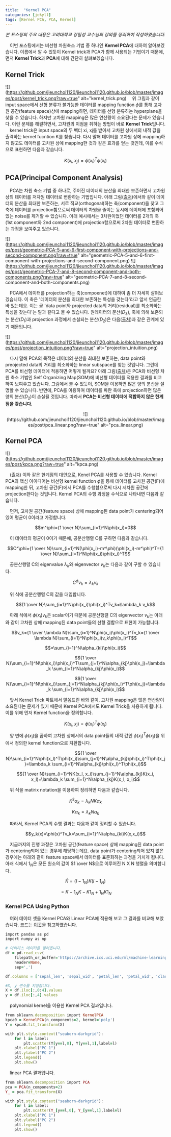 ```yaml
---
title:  "Kernel PCA"
categories: [jekyll]
tags: [Kernel PCA, PCA, Kernel]
---
```


*본 포스팅의 주요 내용은 고려대학교 강필성 교수님의 강의를 정리하여 작성하였습니다.*

　이번 포스팅에서는 비선형 차원축소 기법 중 하나인 **Kernel PCA**에 대하여 알아보겠습니다. 이름에서 알 수 있듯이 Kernel trick과 PCA가 함께 사용되는 기법이기 때문에, 먼저 **Kernel Trick**과 **PCA**에 대해 간단히 살펴보겠습니다.

## Kernel Trick
![](https://github.com/jieunchoi1120/jieunchoi1120.github.io/blob/master/images/post/kernel_trick.png?raw=true" alt="kernel_trick.png)
　위 그림과 같이 input space에서 선형 분류가 불가능한 데이터를 mapping function $\phi$를 통해 고차원 공간(feature space)상에 mapping하면, 데이터를 선형 분류하는 hyperplane을 찾을 수 있습니다. 하지만 고차원 mapping은 많은 연산량이 소요된다는 문제가 있습니다. 이런 문제를 해결하면서, 고차원의 이점을 취하는 방법이 바로 **Kernel Trick**입니다.
　kernel trick은 input space의 두 벡터 xi, xj를 받아서 고차원 상에서의 내적 값을 출력하는 kernel fucntion K를 찾습니다. 다시 말해 데이터를 고차원 상에 mapping하지 않고도 데이터를 고차원 상에 mapping한 것과 같은 효과를 얻는 것인데, 이를 수식으로 표현하면 다음과 같습니다.

$$K(x_i,x_j)=\phi(x_i)^T\phi(x_i)$$



## PCA(Principal Component Analysis)
　PCA는 차원 축소 기법 중 하나로, 주어진 데이터의 분산을 최대한 보존하면서 고차원 상의 데이터를 저차원 데이터로 변환하는 기법입니다. 아래 그림([출처](https://learnche.org/pid/latent-variable-modelling/principal-component-analysis/geometric-explanation-of-pca))에서와 같이 데이터의 분산을 최대한 보존하는, 서로 직교(orthogonal)하는 축(component)을 찾고 그 축에 데이터를 projection함으로써 데이터의 차원을 줄이는 동시에 데이터에 포함되어 있는 noise를 제거할 수 있습니다. 아래 예시에서는 3차원이었던 데이터를 2개의 축(1st component와 2nd component)에 projection함으로써 2차원 데이터로 변환하는 과정을 보여주고 있습니다.

![](https://github.com/jieunchoi1120/jieunchoi1120.github.io/blob/master/images/post/geometric-PCA-5-and-6-first-component-with-projections-and-second-component.png?raw=true" alt="geometric-PCA-5-and-6-first-component-with-projections-and-second-component.png)
![](https://github.com/jieunchoi1120/jieunchoi1120.github.io/blob/master/images/post/geometric-PCA-7-and-8-second-component-and-both-components.png?raw=true" alt="geometric-PCA-7-and-8-second-component-and-both-components.png)

　PCA에서 데이터를 projection하는 축(compoenet)에 대하여 좀 더 자세히 살펴보겠습니다. 이 축은 '데이터의 분산을 최대한 보존하는 특성을 갖는다'라고 앞서 언급한 바 있는데요. 이는 곧 'data point와 projected data의 거리(residual)를 최소화하는 특성을 갖는다'는 말과 같다고 볼 수 있습니다. 원데이터의 분산($D_3$), 축에 의해 보존되는 분산($D_1$)과 projection 과정에서 손실되는 분산($D_2$)은 다음([출처](http://alexhwilliams.info/itsneuronalblog/2016/03/27/pca/))과 같은 관계에 있기 때문입니다.

![](https://github.com/jieunchoi1120/jieunchoi1120.github.io/blob/master/images/post/projection_intuition.png?raw=true" alt="projection_intuition.png)

　다시 말해 PCA의 목적은 데이터의 분산을 최대한 보존하는, data point와 preojected data의 거리를 최소화하는 linear subspace를 찾는 것입니다. 그런데 PCA를 비선형 데이터에 적용하면 어떻게 될까요? 아래 그림([출처](https://www.analyticsvidhya.com/blog/2017/03/questions-dimensionality-reduction-data-scientist/))은 PCA와 비선형 차원 축소 기법인 Self Organizing Map(SOM)에 비선형 데이터를 적용한 결과를 비교하여 보여주고 있습니다. 그림에서 볼 수 있듯이, SOM을 이용하면 많은 양의 분산을 설명할 수 있습니다. 반면에, PCA를 이용하여 데이터를 파란 축에 projection하면 많은 양의 분산($D_2$)이 손실될 것입니다. 따라서 **PCA는 비선형 데이터에 적합하지 않은 한계점을 갖습니다.**

<center>![](https://github.com/jieunchoi1120/jieunchoi1120.github.io/blob/master/images/post/pca_linear.png?raw=true" alt="pca_linear.png)</center>

## Kernel PCA
 ![](https://github.com/jieunchoi1120/jieunchoi1120.github.io/blob/master/images/post/kpca.png?raw=true" alt="kpca.png)
 
　([출처](https://www.semanticscholar.org/paper/Kernel-principal-component-analysis-for-stochastic-Ma-Zabaras/4579d759e087d66599623c2338439ca6419eafbd)) 이와 같은 한계점의 대안으로, Kenel PCA를 사용할 수 있습니다. Kernel PCA의 핵심 아이디어는 비선형 kernel function $\phi$을 통해 데이터를 고차원 공간(F)에 mapping한 뒤, 고차원 공간(F)에서 PCA를 수행함으로써 다시 저차원 공간에 projection한다는 것입니다. Kernel PCA의 수행 과정을 수식으로 나타내면 다음과 같습니다.

　먼저, 고차원 공간(feature space) 상에 mapping된 data point가 centering되어 있어 평균이 0이라고 가정합니다.

$$m^\phi={1 \over N}\sum_{i=1}^N\phi(x_i)=0$$

　이 데이터의 평균이 0이기 때문에, 공분산행렬 C를 구하면 다음과 같습니다.

$$C^\phi={1 \over N}\sum_{i=1}^N(\phi(x_i)-m^\phi)(\phi(x_i)-m^\phi)^T={1 \over N}\sum_{i=1}^N\phi(x_i)\phi(x_i)^T$$

　공분산행렬 C의 eigenvalue $\lambda_k$와 eigenvector $v_k$는 다음과 같이 구할 수 있습니다.

$$C^\phi v_k=\lambda_k v_k$$

　위 식에 공분산행렬 C의 값을 대입합니다.

$${1 \over N}\sum_{i=1}^N\phi(x_i)\phi(x_i)^Tv_k=\lambda_k v_k$$

　아래 식에서 $\phi(x_i)v_k$은 scalar이기 때문에 공분산행렬 C의 eigenvector $v_k$는 아래와 같이 고차원 상에 mapping된 data point들의 선형 결합으로 표현이 가능합니다.

$$v_k={1 \over \lambda N}\sum_{i=1}^N\phi(x_i)\phi(x_i)^Tv_k={1 \over \lambda N}\sum_{i=1}^N\phi(x_i)v_k\phi(x_i)^T$$

$$=\sum_{i=1}^N\alpha_{ki}\phi(x_i)$$

$${1 \over N}\sum_{i=1}^N\phi(x_i)\phi(x_i)^T\sum_{j=1}^N\alpha_{kj}\phi(x_j)=\lambda_k \sum_{i=1}^N\alpha_{kj}\phi(x_i)$$

$${1 \over N}\sum_{i=1}^N\phi(x_i)\sum_{j=1}^N\alpha_{kj}\phi(x_i)^T\phi(x_j)=\lambda_k \sum_{i=1}^N\alpha_{kj}\phi(x_i)$$

　앞서 Kernel Trick 파트에서 말씀드린 바와 같이, 고차원 mapping은 많은 연산량이 소요된다는 문제가 있기 때문에 Kernel PCA에서도 Kernel Trick을 사용하게 됩니다. 이를 위해 먼저 Kernel function을 정의합니다.

$$K(x_i,x_j)=\phi(x_i)^T\phi(x_j)$$

　양 변에 $\phi(x_i)$을 곱하여 고차원 상에서의 data point들의 내적 값인 $\phi(x_i)^T\phi(x_j)$을 위에서 정의한 kernel function으로 치환합니다.

$${1 \over N}\sum_{i=1}^N\phi(x_l)^T\phi(x_i)\sum_{j=1}^N\alpha_{kj}\phi(x_i)^T\phi(x_j)=\lambda_k \sum_{i=1}^N\alpha_{kj}\phi(x_l)^T\phi(x_i)$$

$${1 \over N}\sum_{i=1}^NK(x_l, x_i)\sum_{j=1}^N\alpha_{kj}K(x_i, x_l)=\lambda_k \sum_{i=1}^N\alpha_{kj}K(x_l, x_i)$$

　위 식을 matirix notation을 이용하여 정리하면 다음과 같습니다.

$$K^2\alpha_k=\lambda_k N K \alpha_k$$

$$K\alpha_k=\lambda_k N \alpha_k$$

　따라서, Kernel PCA의 수행 결과는 다음과 같이 정리할 수 있습니다.

$$y_k(x)=\phi(x)^Tv_k=\sum_{i=1}^N\alpha_{ki}K(x,x_i)$$

　지금까지의 진행 과정은 고차원 공간(feature space) 상에 mapping된 data point가 centering되어 있는 경우에 해당하는데요. data point가 centering되어 있지 않은 경우에는 아래와 같이 feature space에서 데이터를 표준화하는 과정을 거치게 됩니다. 아래 식에서 $1_N$은 모든 원소의 값이 $1 \over N$으로 이루어진 N X N 행렬을 의미합니다. 

$$\tilde{K}=(I-1_N)K(I-1_N)$$

$$=K-1_NK-K1_N+1_NK1_N$$

### Kernel PCA Using Python
　여러 데이터 셋을 Kernel PCA와 Linear PCA에 적용해 보고 그 결과를 비교해 보았습니다. 코드는 [이곳](https://sebastianraschka.com/Articles/2014_kernel_pca.html)을 참고하였습니다.
``` ruby
import pandas as pd
import numpy as np

# 아이리스 데이터를 불러옵니다.
df = pd.read_csv(
    filepath_or_buffer='https://archive.ics.uci.edu/ml/machine-learning-databases/iris/iris.data',
    header=None,
    sep=',')

df.columns = ['sepal_len', 'sepal_wid', 'petal_len', 'petal_wid', 'class']

#X, y 변수를 지정합니다.
X = df.iloc[:,0:4].values
y = df.iloc[:,4].values
```
　polynomial kernel을 이용한 Kernel PCA 결과입니다. 
``` ruby
from sklearn.decomposition import KernelPCA
kpca0 = KernelPCA(n_components=2, kernel='poly')
Y = kpca0.fit_transform(X)

with plt.style.context("seaborn-darkgrid"):
    for l in label:
        plt.scatter(Y[y==l,0], Y[y==l,1],label=l)
    plt.xlabel("PC 1")
    plt.ylabel("PC 2")
    plt.legend()
    plt.show()
```
　linear PCA 결과입니다.
``` ruby
from sklearn.decomposition import PCA
pca = PCA(n_components=2)
Y_ = pca.fit_transform(X)

with plt.style.context("seaborn-darkgrid"):
    for l in label:
        plt.scatter(Y_[y==l,0], Y_[y==l,1],label=l)
    plt.xlabel("PC 1")
    plt.ylabel("PC 2")
    plt.legend()
    plt.show()
```
